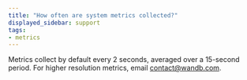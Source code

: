 ```yaml
---
title: "How often are system metrics collected?"
displayed_sidebar: support
tags:
- metrics
---
```

Metrics collect by default every 2 seconds, averaged over a 15-second period. For higher resolution metrics, email contact@wandb.com.